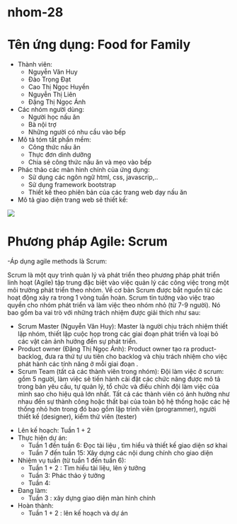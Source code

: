 # nhom-28
# Tên ứng dụng: Food for Family
- Thành viên:
  + Nguyễn Văn Huy
  + Đào Trọng Đạt
  + Cao Thị Ngọc Huyền
  + Nguyễn Thị Liên
  + Đặng Thị Ngọc Ánh
- Các nhóm người dùng: 
  + Người học nấu ăn
  + Bà nội trợ
  + Những người có nhu cầu vào bếp
- Mô tả tóm tắt phần mềm:
  + Công thức nấu ăn
  + Thực đơn dinh dưỡng
  + Chia sẻ công thức nấu ăn và mẹo vào bếp
- Phác thảo các màn hình chính của ứng dụng:
  + Sử dụng các ngôn ngữ html, css, javascrip,..
  + Sử dụng framework bootstrap
  + Thiết kế theo phiên bản của các trang web dạy nấu ăn 
- Mô tả giao diện trang web sẽ thiết kế:
<img src="https://www140.lunapic.com/do-not-link-here-use-hosting-instead/155051460936552344?7650908381">

# Phương pháp Agile: Scrum
-Áp dụng agile methods là Scrum:

Scrum là một quy trình quản lý và phát triển theo phương pháp phát triển linh hoạt (Agile) tập trung đặc biệt vào việc quản lý các công việc trong một môi trường phát triển theo nhóm. Về cơ bản Scrum được bắt nguồn từ các hoạt động xảy ra trong 1 vòng tuần hoàn. Scrum tin tưởng vào việc trao quyền cho nhóm phát triển và làm việc theo nhóm nhỏ (từ 7-9 người). Nó bao gồm ba vai trò với những trách nhiệm được giải thích như sau:
+ Scrum Master (Nguyễn Văn Huy): Master là người chịu trách nhiệm thiết lập nhóm, thiết lập cuộc họp trong các giai đoạn phát triển và loại bỏ các vật cản ảnh hưởng đến sự phát triển.
+ Product owner (Đặng Thị Ngọc Ánh): Product owner tạo ra product-backlog, đưa ra thứ tự ưu tiên cho backlog và chịu trách nhiệm cho việc phát hành các tính năng ở mỗi giai đoạn .
+ Scrum Team (tất cả các thành viên trong nhóm): Đội làm việc ở scrum: gồm 5 người, làm việc sẽ tiến hành cài đặt các chức năng được mô tả trong bản yêu cầu, tự quản lý, tổ chức và điều chỉnh đội làm việc của mình sao cho hiệu quả lớn nhất. Tất cả các thành viên có ảnh hưởng như nhau đến sự thành công hoặc thất bại của toàn bộ hệ thống hoặc các hệ thống nhỏ hơn trong đó bao gồm lập trình viên (programmer), người thiết kế (designer), kiểm thử viên (tester)
- Lên kế hoạch: Tuần 1 + 2
- Thực hiện dự án:
  + Tuần 1 đến tuần 6: Đọc tài liệu , tìm hiểu và thiết kế giao diện sơ khai
  + Tuần 7 đến tuần 15: Xây dựng các nội dung chính cho giao diện
- Nhiệm vụ tuần (từ tuần 1 đến tuần 6):
  + Tuần 1 + 2 : Tìm hiểu tài liệu, lên ý tưởng
  + Tuần 3: Phác thảo ý tưởng
  + Tuần 4: 
- Đang làm:
  + Tuần 3 : xây dựng giao diện màn hình chính
- Hoàn thành:
  + Tuần 1 + 2 : lên kế hoạch và dự án
